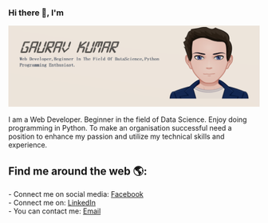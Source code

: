 ### Hi there 👋,  I'm
![github](https://github.com/gauravappy97/gauravappy97/blob/master/Git%20Readme.png)
<p>I am a Web Developer. Beginner in the field of Data Science. Enjoy doing programming in Python. To make an organisation successful need a position to enhance my passion and utilize my technical skills and experience.</p>
<h2>Find me around the web 🌎:</h2> 
- Connect me on social media: <a href="https://www.facebook.com/profile.php?id=100008250870529" target="_blank">Facebook</a><br>
- Connect me on: <a href="https://www.linkedin.com/in/gaurav-kumar-b9a87a148/" target="_blank">LinkedIn</a><br>
- You can contact me: <a href="mailto:gauravappy1997@gmail.com" target="_blank">Email</a>
